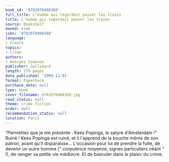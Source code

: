 ```yaml
---
book_id: '9782070408368'
full_title: L'homme qui regardait passer les trains
title: L'homme qui regardait passer les trains
source: Bookshelf
owned: true
isbn: '9782070408368'
language:
- French
topics:
- Crime
authors:
- Georges Simenon
publisher: Gallimard
length: 279 pages
date_published: '1999-12-01'
format: Paperback
purchase_date: null
type: book
cover_filename: 9782070408368.jpg
read_status: null
theme: crime fiction
order: null
recommendation_status: null
location: Paris
---
```

"Permettez que je me présente : Kees Popinga, le satyre d'Amsterdam !" Ruiné ! Kees Popinga est ruiné, et il l'apprend de la bouche même de son patron, avant qu'il disparaisse... L'occasion pour lui de prendre la fuite, de devenir un autre homme (" corpulence moyenne, signes particuliers néant " !), de venger sa petite vie médiocre. Et de basculer dans le plaisir du crime.

